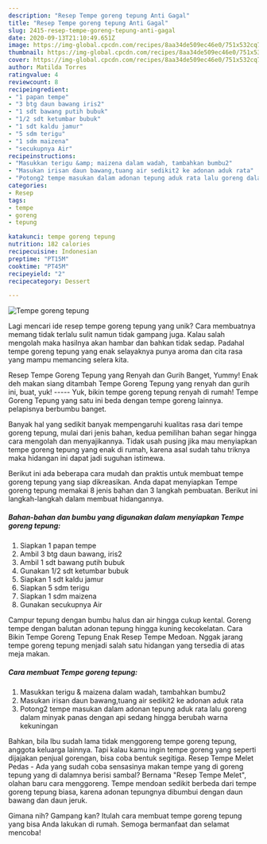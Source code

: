 ```yaml
---
description: "Resep Tempe goreng tepung Anti Gagal"
title: "Resep Tempe goreng tepung Anti Gagal"
slug: 2415-resep-tempe-goreng-tepung-anti-gagal
date: 2020-09-13T21:10:49.651Z
image: https://img-global.cpcdn.com/recipes/8aa34de509ec46e0/751x532cq70/tempe-goreng-tepung-foto-resep-utama.jpg
thumbnail: https://img-global.cpcdn.com/recipes/8aa34de509ec46e0/751x532cq70/tempe-goreng-tepung-foto-resep-utama.jpg
cover: https://img-global.cpcdn.com/recipes/8aa34de509ec46e0/751x532cq70/tempe-goreng-tepung-foto-resep-utama.jpg
author: Matilda Torres
ratingvalue: 4
reviewcount: 8
recipeingredient:
- "1 papan tempe"
- "3 btg daun bawang iris2"
- "1 sdt bawang putih bubuk"
- "1/2 sdt ketumbar bubuk"
- "1 sdt kaldu jamur"
- "5 sdm terigu"
- "1 sdm maizena"
- "secukupnya Air"
recipeinstructions:
- "Masukkan terigu &amp; maizena dalam wadah, tambahkan bumbu2"
- "Masukan irisan daun bawang,tuang air sedikit2 ke adonan aduk rata"
- "Potong2 tempe masukan dalam adonan tepung aduk rata lalu goreng dalam minyak panas dengan api sedang hingga berubah warna kekuningan"
categories:
- Resep
tags:
- tempe
- goreng
- tepung

katakunci: tempe goreng tepung 
nutrition: 182 calories
recipecuisine: Indonesian
preptime: "PT15M"
cooktime: "PT45M"
recipeyield: "2"
recipecategory: Dessert

---
```



![Tempe goreng tepung](https://img-global.cpcdn.com/recipes/8aa34de509ec46e0/751x532cq70/tempe-goreng-tepung-foto-resep-utama.jpg)

Lagi mencari ide resep tempe goreng tepung yang unik? Cara membuatnya memang tidak terlalu sulit namun tidak gampang juga. Kalau salah mengolah maka hasilnya akan hambar dan bahkan tidak sedap. Padahal tempe goreng tepung yang enak selayaknya punya aroma dan cita rasa yang mampu memancing selera kita.

Resep Tempe Goreng Tepung yang Renyah dan Gurih Banget, Yummy! Enak deh makan siang ditambah Tempe Goreng Tepung yang renyah dan gurih ini, buat, yuk! ----- Yuk, bikin tempe goreng tepung renyah di rumah! Tempe Goreng Tepung yang satu ini beda dengan tempe goreng lainnya. pelapisnya berbumbu banget.

Banyak hal yang sedikit banyak mempengaruhi kualitas rasa dari tempe goreng tepung, mulai dari jenis bahan, kedua pemilihan bahan segar hingga cara mengolah dan menyajikannya. Tidak usah pusing jika mau menyiapkan tempe goreng tepung yang enak di rumah, karena asal sudah tahu triknya maka hidangan ini dapat jadi suguhan istimewa.


Berikut ini ada beberapa cara mudah dan praktis untuk membuat tempe goreng tepung yang siap dikreasikan. Anda dapat menyiapkan Tempe goreng tepung memakai 8 jenis bahan dan 3 langkah pembuatan. Berikut ini langkah-langkah dalam membuat hidangannya.

<!--inarticleads1-->

##### Bahan-bahan dan bumbu yang digunakan dalam menyiapkan Tempe goreng tepung:

1. Siapkan 1 papan tempe
1. Ambil 3 btg daun bawang, iris2
1. Ambil 1 sdt bawang putih bubuk
1. Gunakan 1/2 sdt ketumbar bubuk
1. Siapkan 1 sdt kaldu jamur
1. Siapkan 5 sdm terigu
1. Siapkan 1 sdm maizena
1. Gunakan secukupnya Air


Campur tepung dengan bumbu halus dan air hingga cukup kental. Goreng tempe dengan balutan adonan tepung hingga kuning kecokelatan. Cara Bikin Tempe Goreng Tepung Enak Resep Tempe Medoan. Nggak jarang tempe goreng tepung menjadi salah satu hidangan yang tersedia di atas meja makan. 

<!--inarticleads2-->

##### Cara membuat Tempe goreng tepung:

1. Masukkan terigu &amp; maizena dalam wadah, tambahkan bumbu2
1. Masukan irisan daun bawang,tuang air sedikit2 ke adonan aduk rata
1. Potong2 tempe masukan dalam adonan tepung aduk rata lalu goreng dalam minyak panas dengan api sedang hingga berubah warna kekuningan


Bahkan, bila Ibu sudah lama tidak menggoreng tempe goreng tepung, anggota keluarga lainnya. Tapi kalau kamu ingin tempe goreng yang seperti dijajakan penjual gorengan, bisa coba bentuk segitiga. Resep Tempe Melet Pedas - Ada yang sudah coba sensasinya makan tempe yang di goreng tepung yang di dalamnya berisi sambal? Bernama &#34;Resep Tempe Melet&#34;, olahan baru cara menggoreng. Tempe mendoan sedikit berbeda dari tempe goreng tepung biasa, karena adonan tepungnya dibumbui dengan daun bawang dan daun jeruk. 

Gimana nih? Gampang kan? Itulah cara membuat tempe goreng tepung yang bisa Anda lakukan di rumah. Semoga bermanfaat dan selamat mencoba!

